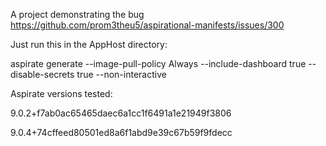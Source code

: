A project demonstrating the bug https://github.com/prom3theu5/aspirational-manifests/issues/300

Just run this in the AppHost directory:

aspirate generate --image-pull-policy Always --include-dashboard true --disable-secrets true --non-interactive


Aspirate versions tested: 

9.0.2+f7ab0ac65465daec6a1cc1f6491a1e21949f3806

9.0.4+74cffeed80501ed8a6f1abd9e39c67b59f9fdecc

